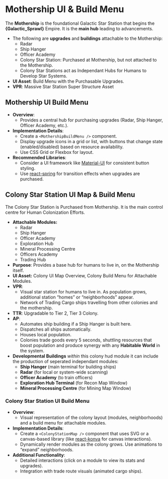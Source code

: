 # Mothership UI & Build Menu

The **Mothership** is the foundational Galactic Star Station that begins the **{Galactic_Sprawl}** Empire. It is the **main hub** leading to advancements.

- The following are **upgrades** and **buildings** attachable to the Mothership:
  - Radar
  - Ship Hanger
  - Officer Academy
  - Colony Star Station: Purchased at Mothership, but not attached to the Mothership.
  - Colony Star Stations act as Independant Hubs for Humans to Develop Star Systems.
- **UI Asset**: Build Menu with the Purchasable Upgrades.
- **VPR**: Massive Star Station Super Structure Asset

## Mothership UI Build Menu

- **Overview**:
  - Provides a central hub for purchasing upgrades (Radar, Ship Hanger, Officer Academy, etc.).
- **Implementation Details**:  
  - Create a `<MothershipBuildMenu />` component.
  - Display upgrade icons in a grid or list, with buttons that change state (enabled/disabled) based on resource availability.
  - Use CSS Grid or Flexbox for layout.
- **Recommended Libraries**:  
  - Consider a UI framework like [Material-UI](https://mui.com/) for consistent button styling.
  - Use [react-spring](https://www.react-spring.io/) for transition effects when upgrades are purchased.

## Colony Star Station UI Map & Build Menu

The Colony Star Station is Purchased from Mothership. It is the main control centre for Human Colonization Efforts.

- **Attachable Modules:**
  - Radar
  - Ship Hanger
  - Officer Academy
  - Exploration Hub
  - Mineral Processing Centre
  - Officers Academy
  - Trading Hub
- **Purpose**: Provides a base hub for humans to live in, on the Mothership itself.
- **UI Asset:** Colony UI Map Overview, Colony Build Menu for Attachable Modules.
- **VPR**:  
  - Visual star station for humans to live in. As population grows, additional station “homes” or “neighborhoods” appear.  
  - Network of Trading Cargo ships travelling from other colonies and the mothership.
- **TTR**: Upgradable to Tier 2, Tier 3 Colony.  
- **AP**:  
  - Automates ship building if a Ship Hanger is built here.  
  - Dispatches all ships automatically.
  - Houses local population.
  - Colonies trade goods every 5 seconds, shuttling resources that boost population and produce synergy with any **Habitable World** in the system.
- **Developmental Buildings** *within* this colony hud module it can include the production of seperated independant modules:  
  - **Ship Hanger** (main terminal for building ships)  
  - **Radar** (for local or system-wide scanning)  
  - **Officer Academy** (to train officers)
  - **Exploration Hub Terminal** (for Recon Map Window)
  - **Mineral Processing Centre** (for Mining Map Window)

### Colony Star Station UI Build Menu

- **Overview**:  
  - Visual representation of the colony layout (modules, neighborhoods) and a build menu for attachable modules.
- **Implementation Details**:  
  - Create a `<ColonyStationMap />` component that uses SVG or a canvas-based library (like [react-konva](https://konvajs.org/docs/react/) for canvas interactions).
  - Dynamically render modules as the colony grows. Use animations to “expand” neighborhoods.
- **Additional Functionality**:  
  - Detailed interactions (click on a module to view its stats and upgrades).
  - Integration with trade route visuals (animated cargo ships).
